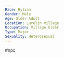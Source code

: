 ```yaml
---
Race: Hylian
Gender: Male
Age: Older Adult
Location: Lurelin Village
Occupation: Village Elder
Type: Major
Sexuality: Heterosexual
---
```

 #npc 

